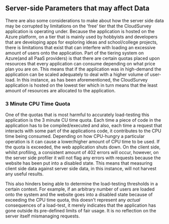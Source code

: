 ## Server-side Parameters that may affect Data

There are also some considerations to make about how the server side data may be corrupted by limitations on the 'free' tier that the CloudSurvey application is operating under. Because the application is hosted on the Azure platform, on a tier that is mainly used by hobbyists and developers that are developing apps for exploring ideas and school/college projects, there is limitations that exist that can interfere with loading an excessive amount of users onto the application. Part of the tiering system on Azure(and all PaaS providers) is that there are certain quotas placed upon resources that every application can consume depending on what price plan you are on. This means that if the application was in high-demand the application can be scaled adequately to deal with a higher volume of user-load. In this instance, as has been aforementioned, the CloudSurvey application is hosted on the lowest tier which in turn means that the least amount of resources are allocated to the application.

### 3 Minute CPU Time Quota

One of the quotas that is most harmful to accurately load-testing this application is the 3 minute CU time quota. Each time a piece of code in the application has to be compiled/executed and also, each time a request that interacts with some part of the applications code, it contributes to the CPU time being consumed. Depending on how CPU-hungry a particular operation is it can cause a lower/higher amount of CPU time to be used. If the quota is exceeded, the web application shuts down. On the client side, whilst profiling, a consistent amount of 402 errors will occur, however, on the server side profiler it will not flag any errors with requests because the website has been put into a disabled state. This means that measuring client side data against server side data, in this instance, will not harvest any useful results.

This also hinders being able to determine the load-testing thresholds in a certain context. For example, if an arbitrary number of users are loaded onto the system and the website goes into a disabled state because of exceeding the CPU time quota, this doesn't represent any *actual* consequences of a load-test, it merely indicates that the application has gone outside its pre-defined limits of fair usage. It is no reflection on the server itself mismanaging requests.



